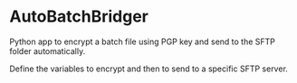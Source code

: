 # AutoBatchBridger

Python app to encrypt a batch file using PGP key and send to the SFTP folder automatically.

Define the variables to encrypt and then to send to a specific SFTP server.
